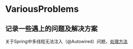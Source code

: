 # VariousProblems
## 记录一些遇上的问题及解决方案
 
关于Spring中多线程无法注入（@Autowired）问题，[处理方法](https://www.huaweicloud.com/articles/58f36ec60b209a606eea4236386975f2.html)

